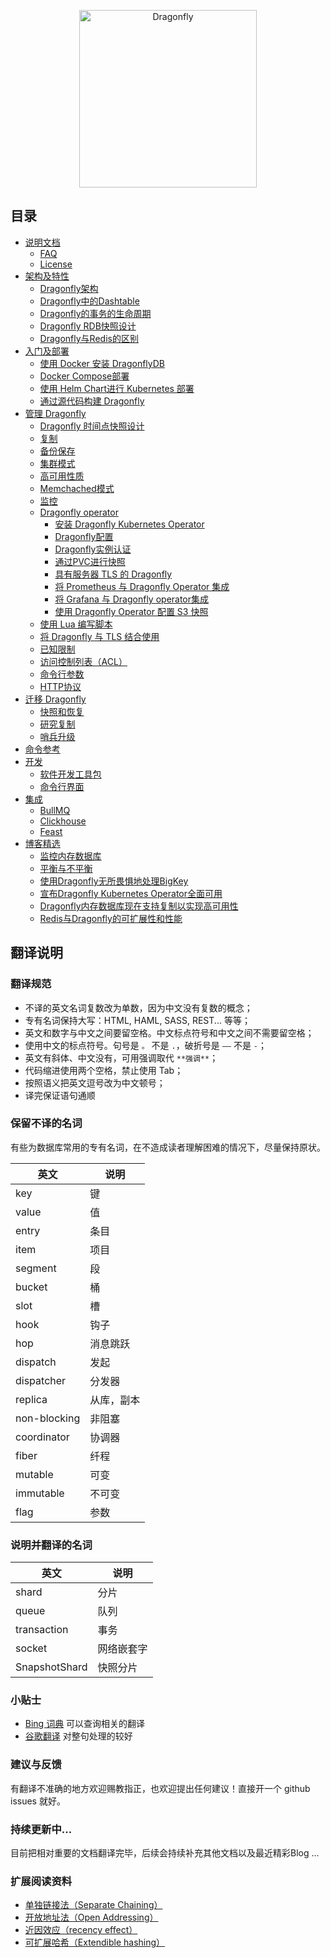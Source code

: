 <p align="center">
  <a href="https://dragonflydb.io">
    <img  src="https://raw.githubusercontent.com/dragonflydb/dragonfly/main/.github/images/logo-full.svg"
      width="284" border="0" alt="Dragonfly">
  </a>
</p>

## 目录

* [说明文档](/docs/documentation/)
  * [FAQ](/docs/documentation/Frequently-Asked-Questions.md)
  * [License](/docs/documentation/License.md)
* [架构及特性](/docs/architecture-and-features/)
  * [Dragonfly架构](/docs/architecture-and-features/df-share-nothing.Zh_CN.md)
  * [Dragonfly中的Dashtable](/docs/architecture-and-features/dashtable.Zh_CN.md)
  * [Dragonfly的事务的生命周期](/docs/architecture-and-features/transaction.Zh_CN.md)
  * [Dragonfly RDB快照设计](/docs/architecture-and-features/rdbsave.Zh_CN.md)
  * [Dragonfly与Redis的区别](/docs/architecture-and-features/differences.Zh_CN.md)
* [入门及部署](/docs/getting-start/)
  * [使用 Docker 安装 DragonflyDB](/docs/getting-start/install-with-docker.md)
  * [Docker Compose部署](/contrib/docker/)
  * [使用 Helm Chart进行 Kubernetes 部署](/contrib/charts/dragonfly/)
  * [通过源代码构建 Dragonfly](/docs/getting-start/build-from-source.Zh_CN.md)
* [管理 Dragonfly](/docs/managing-dragonfly/)
  * [Dragonfly 时间点快照设计](/docs/managing-dragonfly/Dragonfly-Point-in-Time-Snapshotting-Design.md)
  * [复制](/docs/managing-dragonfly/Replication.md)
  * [备份保存](/docs/managing-dragonfly/Saving-Backups.md)
  * [集群模式](/docs/managing-dragonfly/Cluster-Mode.md)
  * [高可用性质](/docs/managing-dragonfly/High-Availability.md)
  * [Memchached模式](/docs/managing-dragonfly/Memcached-Mode.md)
  * [监控](/docs/managing-dragonfly/Monitoring.md)
  * [Dragonfly operator](/docs/managing-dragonfly/Dragonfly-Operator/)
    * [安装 Dragonfly Kubernetes Operator](/docs/managing-dragonfly/Dragonfly-Operator/Install-Dragonfly-Kubernetes-Operator.md)
    * [Dragonfly配置](/docs/managing-dragonfly/Dragonfly-Operator/Dragonfly-Configuration.md)
    * [Dragonfly实例认证](/docs/managing-dragonfly/Dragonfly-Operator/Dragonfly-Instance-Authentication.md)
    * [通过PVC进行快照](/docs/managing-dragonfly/Dragonfly-Operator/Snapshots-through-PVC.md)
    * [具有服务器 TLS 的 Dragonfly](/docs/managing-dragonfly/Dragonfly-Operator/Dragonfly-With-Server-TLS.md)
    * [将 Prometheus 与 Dragonfly Operator 集成](/docs/managing-dragonfly/Dragonfly-Operator/Integrate-Prometheus-with-the-Dragonfly-Operator.md)
    * [将 Grafana 与 Dragonfly operator集成](/docs/managing-dragonfly/Dragonfly-Operator/Integrate-Grafana-with-Dragonfly-operator.md)
    * [使用 Dragonfly Operator 配置 S3 快照](/docs/managing-dragonfly/Dragonfly-Operator/Configure-Snapshots-to-S3-with-the-Dragonfly-Operator.md)
  * [使用 Lua 编写脚本](/docs/managing-dragonfly/Scripting-with-Lua.md)
  * [将 Dragonfly 与 TLS 结合使用](/docs/managing-dragonfly/Using-Dragonfly-With-TLS.md)
  * [已知限制](/docs/managing-dragonfly/Known-Limitations.md)
  * [访问控制列表（ACL）](/docs/managing-dragonfly/Access-Control-Lists-(ACL).md)
  * [命令行参数](/docs/managing-dragonfly/Command-line-arguments-(flags).md)
  * [HTTP协议](/docs/managing-dragonfly/HTTP.md)
* [迁移 Dragonfly](/docs/migratin-to-dragonfly/)
  * [快照和恢复](/docs/migratin-to-dragonfly/from-redis-instance/snapshot-and-restore.md)
  * [研究复制](/docs/migratin-to-dragonfly/from-redis-instance/replication.md)
  * [哨兵升级](/docs/migratin-to-dragonfly/from-redis-instance/sentinel-promotion.md)
* [命令参考](/docs/command-reference/)
* [开发](/docs/development/)
  * [软件开发工具包](/docs/development/SDKs.md)
  * [命令行界面](/docs/development/CLI.md)
* [集成](/docs/integrations/)
  * [BullMQ](/docs/integrations/BullMQ.md)
  * [Clickhouse](/docs/integrations/Clickhouse.md)
  * [Feast](/docs/integrations/Feast.md)
* [博客精选](/blogs/)
  * [监控内存数据库](/blogs//monitoring-in-memory-datastores.md)
  * [平衡与不平衡](/blogs/balanced-vs-unbalanced.md)
  * [使用Dragonfly无所畏惧地处理BigKey](/blogs/fearlessly-handling-bigkeys-with-dragonfly.md)
  * [宣布Dragonfly Kubernetes Operator全面可用](/blogs/announcing-kubernetes-operator-general-availability.md)
  * [Dragonfly内存数据库现在支持复制以实现高可用性](/blogs/replication-for-high-availability.md)
  * [Redis与Dragonfly的可扩展性和性能](/blogs/scaling-performance-redis-vs-dragonfly.md)


## 翻译说明

### 翻译规范
* 不译的英文名词复数改为单数，因为中文没有复数的概念；
* 专有名词保持大写：HTML, HAML, SASS, REST... 等等；
* 英文和数字与中文之间要留空格。中文标点符号和中文之间不需要留空格；
* 使用中文的标点符号。句号是 `。` 不是 `.`，破折号是 `——` 不是 `-`；
* 英文有斜体、中文没有，可用强调取代 `**强调**`；
* 代码缩进使用两个空格，禁止使用 Tab；
* 按照语义把英文逗号改为中文顿号；
* 译完保证语句通顺

### 保留不译的名词
有些为数据库常用的专有名词，在不造成读者理解困难的情况下，尽量保持原状。

英文  | 说明
----- | ------
key | 键
value | 值
entry | 条目
item | 项目
segment | 段
bucket | 桶
slot | 槽
hook | 钩子
hop | 消息跳跃
dispatch | 发起
dispatcher | 分发器
replica | 从库，副本
non-blocking | 非阻塞
coordinator | 协调器
fiber | 纤程
mutable | 可变
immutable | 不可变
flag | 参数

### 说明并翻译的名词
英文  | 说明
----- | ------
shard | 分片
queue | 队列
transaction | 事务
socket | 网络嵌套字
SnapshotShard | 快照分片



### 小贴士

* [Bing 词典](http://cn.bing.com/dict/) 可以查询相关的翻译
* [谷歌翻译](https://translate.google.com/) 对整句处理的较好


### 建议与反馈

有翻译不准确的地方欢迎赐教指正，也欢迎提出任何建议！直接开一个 github issues 就好。

### 持续更新中...
目前把相对重要的文档翻译完毕，后续会持续补充其他文档以及最近精彩Blog ...


### 扩展阅读资料
* [单独链接法（Separate Chaining）](https://www.baeldung.com/cs/hashing-separate-chaining)
* [开放地址法（Open Addressing）](https://alrightchiu.github.io/SecondRound/hash-tableopen-addressing.html)
* [近因效应（recency effect）](https://wiki.mbalib.com/zh-tw/%E8%BF%91%E5%9B%A0%E6%95%88%E5%BA%94)
* [可扩展哈希（Extendible hashing）](https://en.wikipedia.org/wiki/Extendible_hashing)